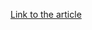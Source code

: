 [Link to the article](https://blog.morphisec.com/revealing-the-snip3-crypter-a-highly-evasive-rat-loader)
